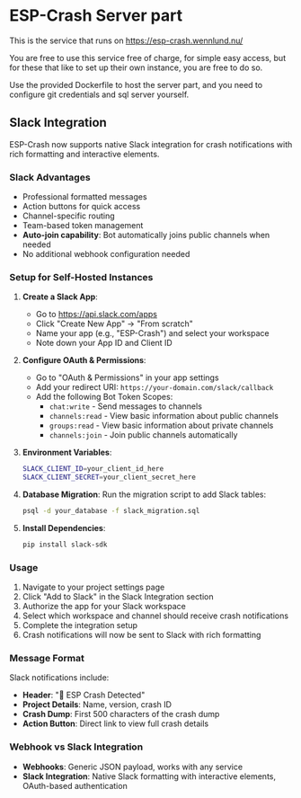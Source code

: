 # ESP-Crash Server part

This is the service that runs on https://esp-crash.wennlund.nu/

You are free to use this service free of charge, for simple easy access, but for these that like
to set up their own instance, you are free to do so.

Use the provided Dockerfile to host the server part, and you need to configure git credentials and sql server yourself.

## Slack Integration

ESP-Crash now supports native Slack integration for crash notifications with rich formatting and interactive elements.

### Slack Advantages
- Professional formatted messages
- Action buttons for quick access
- Channel-specific routing
- Team-based token management
- **Auto-join capability**: Bot automatically joins public channels when needed
- No additional webhook configuration needed

### Setup for Self-Hosted Instances

1. **Create a Slack App**:
   - Go to https://api.slack.com/apps
   - Click "Create New App" → "From scratch"
   - Name your app (e.g., "ESP-Crash") and select your workspace
   - Note down your App ID and Client ID

2. **Configure OAuth & Permissions**:
   - Go to "OAuth & Permissions" in your app settings
   - Add your redirect URI: `https://your-domain.com/slack/callback`
   - Add the following Bot Token Scopes:
     - `chat:write` - Send messages to channels
     - `channels:read` - View basic information about public channels
     - `groups:read` - View basic information about private channels
     - `channels:join` - Join public channels automatically

3. **Environment Variables**:
   ```bash
   SLACK_CLIENT_ID=your_client_id_here
   SLACK_CLIENT_SECRET=your_client_secret_here
   ```

4. **Database Migration**:
   Run the migration script to add Slack tables:
   ```bash
   psql -d your_database -f slack_migration.sql
   ```

5. **Install Dependencies**:
   ```bash
   pip install slack-sdk
   ```

### Usage

1. Navigate to your project settings page
2. Click "Add to Slack" in the Slack Integration section
3. Authorize the app for your Slack workspace
4. Select which workspace and channel should receive crash notifications
5. Complete the integration setup
6. Crash notifications will now be sent to Slack with rich formatting

### Message Format

Slack notifications include:
- **Header**: "🚨 ESP Crash Detected"
- **Project Details**: Name, version, crash ID
- **Crash Dump**: First 500 characters of the crash dump
- **Action Button**: Direct link to view full crash details

### Webhook vs Slack Integration

- **Webhooks**: Generic JSON payload, works with any service
- **Slack Integration**: Native Slack formatting with interactive elements, OAuth-based authentication
